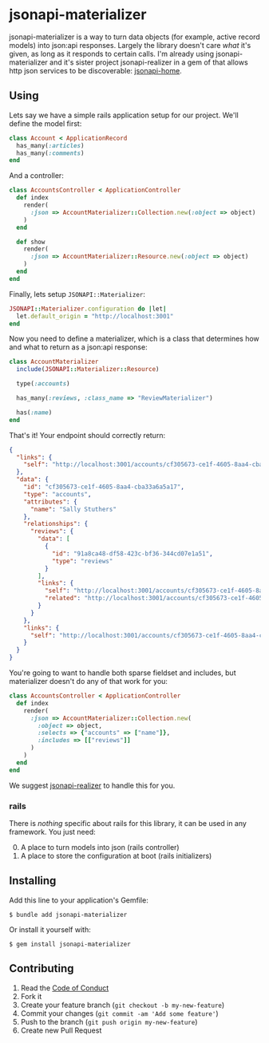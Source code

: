 # jsonapi-materializer

jsonapi-materializer is a way to turn data objects (for example, active record models) into json:api responses. Largely the library doesn't care *what* it's given, as long as it responds to certain calls. I'm already using jsonapi-materializer and it's sister project jsonapi-realizer in a gem of that allows http json services to be discoverable: [jsonapi-home](https://github.com/krainboltgreene/jsonapi-home.rb).


## Using

Lets say we have a simple rails application setup for our project. We'll define the model first:

``` ruby
class Account < ApplicationRecord
  has_many(:articles)
  has_many(:comments)
end
```

And a controller:

``` ruby
class AccountsController < ApplicationController
  def index
    render(
      :json => AccountMaterializer::Collection.new(:object => object)
    )
  end

  def show
    render(
      :json => AccountMaterializer::Resource.new(:object => object)
    )
  end
end
```

Finally, lets setup `JSONAPI::Materializer`:

``` ruby
JSONAPI::Materializer.configuration do |let|
  let.default_origin = "http://localhost:3001"
end
```

Now you need to define a materializer, which is a class that determines how and what to return as a json:api response:

``` ruby
class AccountMaterializer
  include(JSONAPI::Materializer::Resource)

  type(:accounts)

  has_many(:reviews, :class_name => "ReviewMaterializer")

  has(:name)
end
```

That's it! Your endpoint should correctly return:

``` json
{
  "links": {
    "self": "http://localhost:3001/accounts/cf305673-ce1f-4605-8aa4-cba33a6a5a17"
  },
  "data": {
    "id": "cf305673-ce1f-4605-8aa4-cba33a6a5a17",
    "type": "accounts",
    "attributes": {
      "name": "Sally Stuthers"
    },
    "relationships": {
      "reviews": {
        "data": [
          {
            "id": "91a8ca48-df58-423c-bf36-344cd07e1a51",
            "type": "reviews"
          }
        ],
        "links": {
          "self": "http://localhost:3001/accounts/cf305673-ce1f-4605-8aa4-cba33a6a5a17/relationships/reviews",
          "related": "http://localhost:3001/accounts/cf305673-ce1f-4605-8aa4-cba33a6a5a17/reviews"
        }
      }
    },
    "links": {
      "self": "http://localhost:3001/accounts/cf305673-ce1f-4605-8aa4-cba33a6a5a17"
    }
  }
}
```

You're going to want to handle both sparse fieldset and includes, but materializer doesn't do any of that work for you:

``` ruby
class AccountsController < ApplicationController
  def index
    render(
      :json => AccountMaterializer::Collection.new(
        :object => object,
        :selects => {"accounts" => ["name"]},
        :includes => [["reviews"]]
      )
    )
  end
end
```

We suggest [jsonapi-realizer](https://github.com/krainboltgreene/jsonapi-realizer.rb) to handle this for you.


### rails

There is *nothing* specific about rails for this library, it can be used in any framework. You just need:

  0. A place to turn models into json (rails controller)
  0. A place to store the configuration at boot (rails initializers)


## Installing

Add this line to your application's Gemfile:

    $ bundle add jsonapi-materializer

Or install it yourself with:

    $ gem install jsonapi-materializer


## Contributing

  1. Read the [Code of Conduct](/CONDUCT.md)
  2. Fork it
  3. Create your feature branch (`git checkout -b my-new-feature`)
  4. Commit your changes (`git commit -am 'Add some feature'`)
  5. Push to the branch (`git push origin my-new-feature`)
  6. Create new Pull Request
